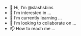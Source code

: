 - 👋 Hi, I’m @slashsbins
- 👀 I’m interested in ...
- 🌱 I’m currently learning ...
- 💞️ I’m looking to collaborate on ...
- 📫 How to reach me ...

<!---
slashsbins/slashsbins is a ✨ special ✨ repository because its `README.md` (this file) appears on your GitHub profile.
You can click the Preview link to take a look at your changes.
--->
